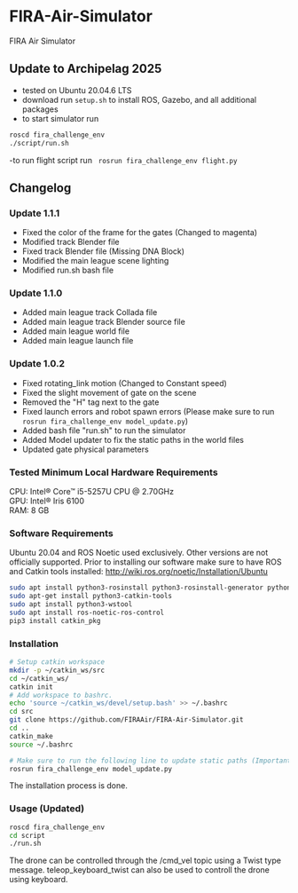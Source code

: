 # FIRA-Air-Simulator
FIRA Air Simulator

## Update to Archipelag 2025
- tested on Ubuntu 20.04.6 LTS
- download run ```setup.sh``` to install ROS, Gazebo, and all additional packages
- to start simulator run
 ```bash
roscd fira_challenge_env
./script/run.sh
```
-to run flight script run
``` rosrun fira_challenge_env flight.py```

## Changelog
### Update 1.1.1
- Fixed the color of the frame for the gates (Changed to magenta)
- Modified track Blender file
- Fixed track Blender file (Missing DNA Block)
- Modified the main league scene lighting
- Modified run.sh bash file

### Update 1.1.0
- Added main league track Collada file
- Added main league track Blender source file
- Added main league world file
- Added main league launch file


### Update 1.0.2
- Fixed rotating_link motion (Changed to Constant speed)
- Fixed the slight movement of gate on the scene
- Removed the "H" tag next to the gate
- Fixed launch errors and robot spawn errors (Please make sure to run ```rosrun fira_challenge_env model_update.py```)
- Added bash file "run.sh" to run the simulator
- Added Model updater to fix the static paths in the world files
- Updated gate physical parameters

### Tested Minimum Local Hardware Requirements
CPU: Intel® Core™ i5-5257U CPU @ 2.70GHz <br/>
GPU: Intel® Iris 6100 <br/>
RAM: 8 GB

### Software Requirements
Ubuntu 20.04 and ROS Noetic used exclusively. Other versions are not officially supported.
Prior to installing our software make sure to have ROS and Catkin tools installed: http://wiki.ros.org/noetic/Installation/Ubuntu
```bash
sudo apt install python3-rosinstall python3-rosinstall-generator python3-wstool build-essential
sudo apt-get install python3-catkin-tools
sudo apt install python3-wstool
sudo apt install ros-noetic-ros-control
pip3 install catkin_pkg
```

### Installation
```bash
# Setup catkin workspace
mkdir -p ~/catkin_ws/src
cd ~/catkin_ws/
catkin init
# Add workspace to bashrc.
echo 'source ~/catkin_ws/devel/setup.bash' >> ~/.bashrc
cd src
git clone https://github.com/FIRAAir/FIRA-Air-Simulator.git
cd ..
catkin_make
source ~/.bashrc

# Make sure to run the following line to update static paths (Important) 
rosrun fira_challenge_env model_update.py
```
The installation process is done.

### Usage (Updated)
```bash
roscd fira_challenge_env
cd script
./run.sh
```
The drone can be controlled through the /cmd_vel topic using a Twist type message. teleop_keyboard_twist can also be used to controll the drone using keyboard.
